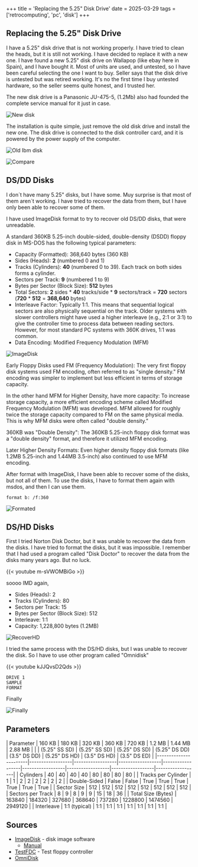 +++
title = 'Replacing the 5.25" Disk Drive'
date = 2025-03-29
tags = ['retrocomputing', 'pc', 'disk']
+++

## Replacing the 5.25" Disk Drive

I have a 5.25" disk drive that is not working properly. I have tried to clean the heads, but it is still not working. I have decided to replace it with a new one. I have found a new 5.25" disk drive on Wallapop (like ebay here in Spain), and I have bought it. Most of units are used, and untested, so I have been careful selecting the one I want to buy. Seller says that the disk drive is untested but was retired working. It's no the first time I buy untested hardware, so the seller seems quite honest, and I trusted her.

The new disk drive is a Panasonic JU-475-5, (1.2Mb) also had founded the complete service manual for it just in case. 

![New disk](https://imgur.com/jbhfXNr.jpg)

The installation is quite simple, just remove the old disk drive and install the new one. The disk drive is connected to the disk controller card, and it is powered by the power supply of the computer.

![Old Ibm disk](https://imgur.com/b5BE9XC.jpg)

![Compare](https://imgur.com/jbhfXNr.jpg)

## DS/DD Disks

I don´t have many 5.25" disks, but I have some. Muy surprise is that most of them aren´t working. I have tried to recover the data from them, but I have only been able to recover some of them. 

I have used ImageDisk format to try to recover old DS/DD disks, that were unreadable.

A standard 360KB 5.25-inch double-sided, double-density (DSDD) floppy disk in MS-DOS has the following typical parameters:

- Capacity (Formatted): 368,640 bytes (360 KB)
- Sides (Heads): **2** (numbered 0 and 1)
- Tracks (Cylinders): **40** (numbered 0 to 39). Each track on both sides forms a cylinder.   
- Sectors per Track: **9** (numbered 1 to 9)   
- Bytes per Sector (Block Size): **512** bytes
- Total Sectors: **2** sides * **40** tracks/side * **9** sectors/track = **720** sectors (**720** * **512** = **368,640** bytes)
- Interleave Factor: Typically 1:1. This means that sequential logical sectors are also physically sequential on the track. Older systems with slower controllers might have used a higher interleave (e.g., 2:1 or 3:1) to give the controller time to process data between reading sectors. However, for most standard PC systems with 360K drives, 1:1 was common.
- Data Encoding: Modified Frequency Modulation (MFM)

![ImageDisk](https://imgur.com/x9THyng.jpg)

Early Floppy Disks used FM (Frequency Modulation): The very first floppy disk systems used FM encoding, often referred to as "single density." FM encoding was simpler to implement but less efficient in terms of storage capacity.   

In the other hand MFM for Higher Density, have more capacity: To increase storage capacity, a more efficient encoding scheme called Modified Frequency Modulation (MFM) was developed. MFM allowed for roughly twice the storage capacity compared to FM on the same physical media. This is why MFM disks were often called "double density."   

360KB was "Double Density": The 360KB 5.25-inch floppy disk format was a "double density" format, and therefore it utilized MFM encoding.   

Later Higher Density Formats: Even higher density floppy disk formats (like 1.2MB 5.25-inch and 1.44MB 3.5-inch) also continued to use MFM encoding.

After format with ImageDisk, I have been able to recover some of the disks, but not all of them. To use the disks, I have to format them again with msdos, and then I can use 
them.

```
format b: /f:360
```

![Formated](https://imgur.com/XjLvrcT.jpg)


## DS/HD Disks

First I tried Norton Disk Doctor, but it was unable to recover the data from the disks. I have tried to format the disks, but it was impossible. I remember that I had used a program called "Disk Doctor" to recover the data from the disks many years ago. But no luck.


{{< youtube m-sVWOMBiGo >}} 

soooo IMD again,

- Sides (Heads): 2
- Tracks (Cylinders): 80
- Sectors per Track: 15
- Bytes per Sector (Block Size): 512
- Interleave: 1:1
- Capacity: 1,228,800 bytes (1.2MB)

![RecoverHD](https://imgur.com/CAAHU80.jpg)

I tried the same process with the DS/HD disks, but I was unable to recover the disk. So I have to use other program called "Omnidisk" 

{{< youtube kJJQvsD2Qds >}} 

```
DRIVE 1
SAMPLE 
FORMAT
```

Finally 

![Finally](https://imgur.com/JcUB8sq.jpg)


## Parameters

| Parameter             | 160 KB           | 180 KB           | 320 KB           | 360 KB           | 720 KB          | 1.2 MB           | 1.44 MB          | 2.88 MB          |
|                       | (5.25" SS SD)    | (5.25" SS SD)    | (5.25" DS SD)    | (5.25" DS DD)    | (3.5" DS DD)    | (5.25" DS HD)    | (3.5" DS HD)     | (3.5" DS ED)     |
|-----------------------|------------------|------------------|------------------|------------------|------------------|------------------|------------------|------------------|
| Cylinders             | 40               | 40               | 40               | 40               | 80               | 80               | 80               | 80               |
| Tracks per Cylinder   | 1                | 1                | 2                | 2                | 2                | 2                | 2                | 2                |
| Double-Sided          | False            | False            | True             | True             | True             | True             | True             | True             |
| Sector Size           | 512              | 512              | 512              | 512              | 512              | 512              | 512              | 512              |
| Sectors per Track     | 8                | 9                | 8                | 9                | 9                | 15               | 18               | 36               |
| Total Size (Bytes)    | 163840           | 184320           | 327680           | 368640           | 737280           | 1228800          | 1474560          | 2949120          |
| Interleave            | 1:1 (typical)    | 1:1              | 1:1              | 1:1              | 1:1              | 1:1              | 1:1              | 1:1              |



## Sources

- [ImageDisk](http://dunfield.classiccmp.org/img/) - disk image software
   - [Manual](https://oldcomputers-ddns.org/public/pub/manuals/imd.pdf)
- [TestFDC](http://dunfield.classiccmp.org/img42841/testfdc.zip) - Test floppy controller
- [OmniDisk](http://www.shlock.co.uk/Utils/OmniDisk/OmniDisk.htm) 
